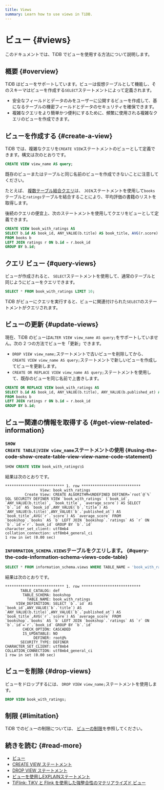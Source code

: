 ```yaml
---
title: Views
summary: Learn how to use views in TiDB.
---
```


# ビュー {#views}

このドキュメントでは、TiDB でビューを使用する方法について説明します。

## 概要 {#overview}

TiDB はビューをサポートしています。ビューは仮想テーブルとして機能し、そのスキーマはビューを作成する`SELECT`ステートメントによって定義されます。

-   安全なフィールドとデータのみをユーザーに公開するビューを作成して、基になるテーブルの機密フィールドとデータのセキュリティを確保できます。
-   複雑なクエリをより簡単かつ便利にするために、頻繁に使用される複雑なクエリのビューを作成できます。

## ビューを作成する {#create-a-view}

TiDB では、複雑なクエリを`CREATE VIEW`ステートメントのビューとして定義できます。構文は次のとおりです。

```sql
CREATE VIEW view_name AS query;
```

既存のビューまたはテーブルと同じ名前のビューを作成できないことに注意してください。

たとえば、 [複数テーブル結合クエリ](/develop/dev-guide-join-tables.md)は、 `JOIN`ステートメントを使用して`books`テーブルと`ratings`テーブルを結合することにより、平均評価の書籍のリストを取得します。

後続のクエリの便宜上、次のステートメントを使用してクエリをビューとして定義できます。

```sql
CREATE VIEW book_with_ratings AS
SELECT b.id AS book_id, ANY_VALUE(b.title) AS book_title, AVG(r.score) AS average_score
FROM books b
LEFT JOIN ratings r ON b.id = r.book_id
GROUP BY b.id;
```

## クエリ ビュー {#query-views}

ビューが作成されると、 `SELECT`ステートメントを使用して、通常のテーブルと同じようにビューをクエリできます。

```sql
SELECT * FROM book_with_ratings LIMIT 10;
```

TiDB がビューにクエリを実行すると、ビューに関連付けられた`SELECT`のステートメントがクエリされます。

## ビューの更新 {#update-views}

現在、TiDB のビューは`ALTER VIEW view_name AS query;`をサポートしていません。次の 2 つの方法でビューを「更新」できます。

-   `DROP VIEW view_name;`ステートメントで古いビューを削除してから、 `CREATE VIEW view_name AS query;`ステートメントで新しいビューを作成してビューを更新します。
-   `CREATE OR REPLACE VIEW view_name AS query;`ステートメントを使用して、既存のビューを同じ名前で上書きします。

```sql
CREATE OR REPLACE VIEW book_with_ratings AS
SELECT b.id AS book_id, ANY_VALUE(b.title), ANY_VALUE(b.published_at) AS book_title, AVG(r.score) AS average_score
FROM books b
LEFT JOIN ratings r ON b.id = r.book_id
GROUP BY b.id;
```

## ビュー関連の情報を取得する {#get-view-related-information}

### <code>SHOW CREATE TABLE|VIEW view_name</code>ステートメントの使用 {#using-the-code-show-create-table-view-view-name-code-statement}

```sql
SHOW CREATE VIEW book_with_ratings\G
```

結果は次のとおりです。

```
*************************** 1. row ***************************
                View: book_with_ratings
         Create View: CREATE ALGORITHM=UNDEFINED DEFINER=`root`@`%` SQL SECURITY DEFINER VIEW `book_with_ratings` (`book_id`, `ANY_VALUE(b.title)`, `book_title`, `average_score`) AS SELECT `b`.`id` AS `book_id`,ANY_VALUE(`b`.`title`) AS `ANY_VALUE(b.title)`,ANY_VALUE(`b`.`published_at`) AS `book_title`,AVG(`r`.`score`) AS `average_score` FROM `bookshop`.`books` AS `b` LEFT JOIN `bookshop`.`ratings` AS `r` ON `b`.`id`=`r`.`book_id` GROUP BY `b`.`id`
character_set_client: utf8mb4
collation_connection: utf8mb4_general_ci
1 row in set (0.00 sec)
```

### <code>INFORMATION_SCHEMA.VIEWS</code>テーブルをクエリします。 {#query-the-code-information-schema-views-code-table}

```sql
SELECT * FROM information_schema.views WHERE TABLE_NAME = 'book_with_ratings'\G
```

結果は次のとおりです。

```
*************************** 1. row ***************************
       TABLE_CATALOG: def
        TABLE_SCHEMA: bookshop
          TABLE_NAME: book_with_ratings
     VIEW_DEFINITION: SELECT `b`.`id` AS `book_id`,ANY_VALUE(`b`.`title`) AS `ANY_VALUE(b.title)`,ANY_VALUE(`b`.`published_at`) AS `book_title`,AVG(`r`.`score`) AS `average_score` FROM `bookshop`.`books` AS `b` LEFT JOIN `bookshop`.`ratings` AS `r` ON `b`.`id`=`r`.`book_id` GROUP BY `b`.`id`
        CHECK_OPTION: CASCADED
        IS_UPDATABLE: NO
             DEFINER: root@%
       SECURITY_TYPE: DEFINER
CHARACTER_SET_CLIENT: utf8mb4
COLLATION_CONNECTION: utf8mb4_general_ci
1 row in set (0.00 sec)
```

## ビューを削除 {#drop-views}

ビューをドロップするには、 `DROP VIEW view_name;`ステートメントを使用します。

```sql
DROP VIEW book_with_ratings;
```

## 制限 {#limitation}

TiDB でのビューの制限については、 [ビューの制限](/views.md#limitations)を参照してください。

## 続きを読む {#read-more}

-   [ビュー](/views.md)
-   [CREATE VIEW ステートメント](/sql-statements/sql-statement-create-view.md)
-   [DROP VIEW ステートメント](/sql-statements/sql-statement-drop-view.md)
-   [ビューを使用しEXPLAINステートメント](/explain-views.md)
-   [TiFlink: TiKV と Flink を使用した強整合性のマテリアライズド ビュー](https://github.com/tiflink/tiflink)
